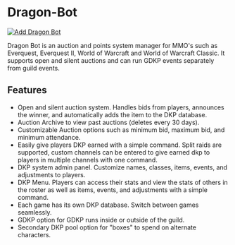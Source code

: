 # Dragon-Bot

[![Add Dragon Bot](https://img.shields.io/badge/Add%20Dragon%20Bot-Invite-blueviolet?style=for-the-badge&logo=discord)](https://discord.com/oauth2/authorize?client_id=1130004692525658112&scope=bot)

Dragon Bot is an auction and points system manager for MMO's such as Everquest, Everquest II, World of Warcraft and World of Warcraft Classic.  It supports open and silent auctions and can run GDKP events separately from guild events.

## Features

- Open and silent auction system.  Handles bids from players, announces the winner, and automatically adds the item to the DKP database.
- Auction Archive to view past auctions (deletes every 30 days).
- Customizable Auction options such as minimum bid, maximum bid, and minimum attendance.
- Easily give players DKP earned with a simple command.  Split raids are supported, custom channels can be entered to give earned dkp to players in multiple channels with one command.
- DKP system admin panel.  Customize names, classes, items, events, and adjustments to players.
- DKP Menu. Players can access their stats and view the stats of others in the roster as well as items, events, and adjustments with a simple command.
- Each game has its own DKP database.  Switch between games seamlessly.
- GDKP option for GDKP runs inside or outside of the guild.
- Secondary DKP pool option for "boxes" to spend on alternate characters.

